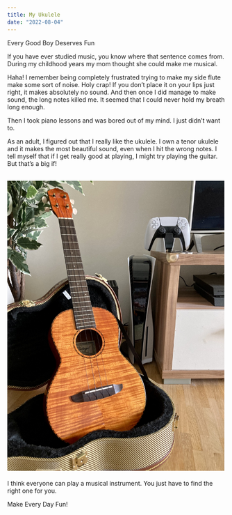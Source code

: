 ```yaml
---
title: My Ukulele
date: "2022-08-04"
---
```


Every Good Boy Deserves Fun

If you have ever studied music, you know where that sentence comes from. During my childhood years my mom thought she could make me musical.

Haha! I remember being completely frustrated trying to make my side flute make some sort of noise. Holy crap! If you don’t place it on your lips just right, it makes absolutely no sound. And then once I did manage to make sound, the long notes killed me. It seemed that I could never hold my breath long enough.

Then I took piano lessons and was bored out of my mind. I just didn’t want to.

As an adult, I figured out that I really like the ukulele. I own a tenor ukulele and it makes the most beautiful sound, even when I hit the wrong notes. I tell myself that if I get really good at playing, I might try playing the guitar. But that’s a big if!
<br/><br/>

<img src="/static/img/IMG-ukulele.jpg" width="500">
<br/><br/>
I think everyone can play a musical instrument. You just have to find the right one for you.

Make Every Day Fun! 
